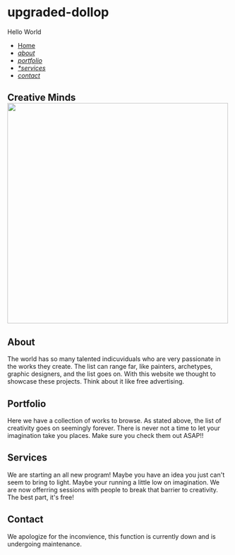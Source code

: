 # upgraded-dollop
<html>
<head>
	<link rel ="stylesheet" type="text/css" href="index.css">
</head>
<body>
<p> Hello World</p>
<script type="text/javascript" src ="index.js"></script>
</body>
</html>



<div id="box">
<ul>
<li><a href="#home"><i class="fa fa-home"></i>Home</a></li>
<li><a href="#about"><i class="fa fa-book">about</i></a></li>
<li><a href="#portfolio"><i class="fa fa-cog">portfolio</i></a></li>
<li><a href="#services"><i class="fa fa-folder">*services</i></a></li>
<li><a href="#contact"><i class="fa fa-envelope">contact</i></a></li>
</ul>
<div id="home">
<section class="content"> 
<h1>
Creative Minds
<img src="https://th.bing.com/th/id/OIP.aNqO_KkXBh6VnwMU1CvVOgHaLG?pid=ImgDet&rs=1" height=500> </h1>
</section>
</div>
<div id="about">
<section class="content">
<h1>
About</h1>
<p>
The world has so many talented indicuviduals who are very passionate in the works they create. The list can range far, like painters, archetypes, graphic designers, and the list goes on. With this website we thought to showcase these projects. Think about it like free advertising.</p>
</section>
</div>
<div id="portfolio">
<section class="content">
<h1>
Portfolio</h1>
<p>
Here we have a collection of works to browse. As stated above, the list of creativity goes on seemingly forever. There is never not a time to let your imagination take you places. Make sure you check them out ASAP!!</p>
</section>
</div>
<div id="services">
<section class="content">
<h1>
Services</h1>
<p>
We are starting an all new program! Maybe you have an idea you just can't seem to bring to light. Maybe your running a little low on imagination. We are now offerring sessions with people to break that barrier to creativity. The best part, it's free!</p>
</section>
</div>
<div id="contact">
<section class="content">
<h1>
Contact</h1>
<p>
We apologize for the inconvience, this function is currently down and is undergoing maintenance.</p>
</section>
</div>
</div>
